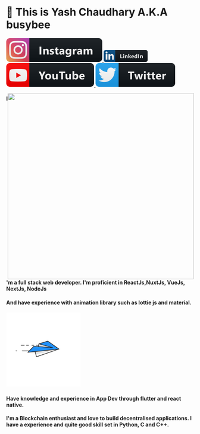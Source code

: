 # 👋 This is Yash Chaudhary A.K.A busybee
<p>
<a href="https://instagram.com/_busybee23">
  <img src="assets\instagram.svg" >
</a>
<a href="https://www.linkedin.com/in/yashchaudhary23/">
  <img src="assets\linkedin.png" >
</a>
<a href="https://www.youtube.com/channel/UCGqcYxLN1rm1UV980KnAOAg">
  <img src="assets\youtube.svg" >
</a>
<a href="https://twitter.com/busyb3e">
  <img src="assets\twitter.svg" >
</a>
</p>

<p>

<div class="hello">
  <div class="inner" ><img src="assets/animation_500_kckasloz.gif" align="right" height="500" width="500" padding-top:"20"></div>
</div>
</p>

#### I'm a full stack web developer. I'm proficient in ReactJs,NuxtJs, VueJs, NextJs, NodeJs 
#### And have experience with animation library such as lottie js and material.
<p>
<div class="hello">
  <div class="inner" ><img src="assets/animation_300_kckabl3r.gif" height="200" width="200"></div>
</div>
</p>

####  Have knowledge and experience in App Dev through flutter and react native.
####  I'm a Blockchain enthusiast and love to build decentralised applications. I have a experience and quite good skill set in Python, C and C++.  


